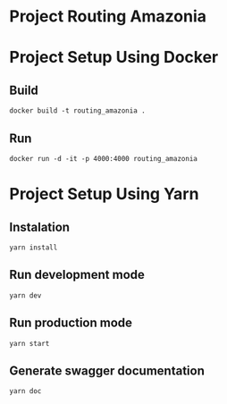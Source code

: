 # Project Routing Amazonia


# Project Setup Using Docker
## Build
```
docker build -t routing_amazonia . 
```

## Run
```
docker run -d -it -p 4000:4000 routing_amazonia
```


# Project Setup Using Yarn

## Instalation
```
yarn install
```

## Run development mode
```
yarn dev
```

## Run production mode
```
yarn start
```

## Generate swagger documentation
```
yarn doc
```
